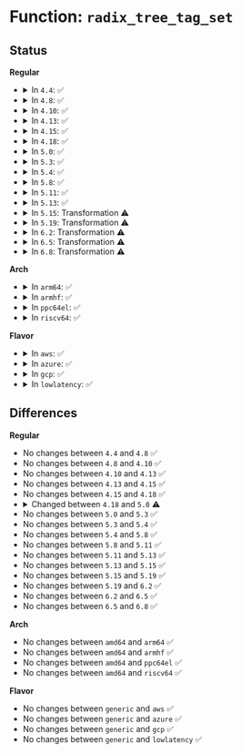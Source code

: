 # Function: <code>radix_tree_tag_set</code>

## Status
<b>Regular</b>
<ul>
<li>
<details>
<summary>In <code>4.4</code>: ✅</summary>

```c
void *radix_tree_tag_set(struct radix_tree_root *root, long unsigned int index, unsigned int tag);
```

**Collision:** Unique Global

**Inline:** No

**Transformation:** False

**Instances:**

```
In lib/radix-tree.c (ffffffff813ee1c0)
Location: lib/radix-tree.c:592
Inline: False
Direct callers:
  - mm/page-writeback.c:__set_page_dirty_nobuffers
  - mm/page-writeback.c:__test_set_page_writeback
  - mm/shmem.c:shmem_add_seals
  - fs/buffer.c:__set_page_dirty
```
**Symbols:**

```
ffffffff813ee1c0-ffffffff813ee24b: radix_tree_tag_set (STB_GLOBAL)
```
</details>
</li>
<li>
<details>
<summary>In <code>4.8</code>: ✅</summary>

```c
void *radix_tree_tag_set(struct radix_tree_root *root, long unsigned int index, unsigned int tag);
```

**Collision:** Unique Global

**Inline:** No

**Transformation:** False

**Instances:**

```
In lib/radix-tree.c (ffffffff81434390)
Location: lib/radix-tree.c:762
Inline: False
Direct callers:
  - mm/page-writeback.c:__test_set_page_writeback
  - mm/shmem.c:shmem_add_seals
  - fs/buffer.c:__set_page_dirty
  - fs/dax.c:dax_pfn_mkwrite
  - fs/dax.c:dax_fault
```
**Symbols:**

```
ffffffff81434390-ffffffff81434478: radix_tree_tag_set (STB_GLOBAL)
```
</details>
</li>
<li>
<details>
<summary>In <code>4.10</code>: ✅</summary>

```c
void *radix_tree_tag_set(struct radix_tree_root *root, long unsigned int index, unsigned int tag);
```

**Collision:** Unique Global

**Inline:** No

**Transformation:** False

**Instances:**

```
In lib/radix-tree.c (ffffffff81450900)
Location: lib/radix-tree.c:1277
Inline: False
Direct callers:
  - mm/page-writeback.c:__test_set_page_writeback
  - mm/shmem.c:shmem_add_seals
  - fs/buffer.c:__set_page_dirty
  - fs/dax.c:dax_pfn_mkwrite
  - fs/dax.c:dax_insert_mapping_entry
```
**Symbols:**

```
ffffffff81450900-ffffffff814509e8: radix_tree_tag_set (STB_GLOBAL)
```
</details>
</li>
<li>
<details>
<summary>In <code>4.13</code>: ✅</summary>

```c
void *radix_tree_tag_set(struct radix_tree_root *root, long unsigned int index, unsigned int tag);
```

**Collision:** Unique Global

**Inline:** No

**Transformation:** False

**Instances:**

```
In lib/radix-tree.c (ffffffff818f0540)
Location: lib/radix-tree.c:1423
Inline: False
Direct callers:
  - mm/page-writeback.c:__test_set_page_writeback
  - mm/shmem.c:shmem_add_seals
  - fs/buffer.c:__set_page_dirty
```
**Symbols:**

```
ffffffff818f0540-ffffffff818f0628: radix_tree_tag_set (STB_GLOBAL)
```
</details>
</li>
<li>
<details>
<summary>In <code>4.15</code>: ✅</summary>

```c
void *radix_tree_tag_set(struct radix_tree_root *root, long unsigned int index, unsigned int tag);
```

**Collision:** Unique Global

**Inline:** No

**Transformation:** False

**Instances:**

```
In lib/radix-tree.c (ffffffff81976990)
Location: lib/radix-tree.c:1421
Inline: False
Direct callers:
  - mm/page-writeback.c:__test_set_page_writeback
  - mm/shmem.c:shmem_add_seals
  - fs/buffer.c:__set_page_dirty
  - fs/dax.c:dax_finish_sync_fault
  - fs/dax.c:dax_insert_mapping_entry
  - drivers/hwspinlock/hwspinlock_core.c:hwspin_lock_free
```
**Symbols:**

```
ffffffff81976990-ffffffff81976a78: radix_tree_tag_set (STB_GLOBAL)
```
</details>
</li>
<li>
<details>
<summary>In <code>4.18</code>: ✅</summary>

```c
void *radix_tree_tag_set(struct radix_tree_root *root, long unsigned int index, unsigned int tag);
```

**Collision:** Unique Global

**Inline:** No

**Transformation:** False

**Instances:**

```
In lib/radix-tree.c (ffffffff819d3140)
Location: lib/radix-tree.c:1422
Inline: False
Direct callers:
  - mm/page-writeback.c:__test_set_page_writeback
  - mm/memfd.c:memfd_fcntl
  - fs/buffer.c:__set_page_dirty
  - fs/dax.c:dax_finish_sync_fault
  - fs/dax.c:dax_insert_mapping_entry
  - drivers/hwspinlock/hwspinlock_core.c:hwspin_lock_free
```
**Symbols:**

```
ffffffff819d3140-ffffffff819d322e: radix_tree_tag_set (STB_GLOBAL)
```
</details>
</li>
<li>
<details>
<summary>In <code>5.0</code>: ✅</summary>

```c
void *radix_tree_tag_set(struct xarray *root, long unsigned int index, unsigned int tag);
```

**Collision:** Unique Global

**Inline:** No

**Transformation:** False

**Instances:**

```
In lib/radix-tree.c (ffffffff81a0cb30)
Location: lib/radix-tree.c:988
Inline: False
Direct callers:
  - drivers/hwspinlock/hwspinlock_core.c:hwspin_lock_free
```
**Symbols:**

```
ffffffff81a0cb30-ffffffff81a0cbda: radix_tree_tag_set (STB_GLOBAL)
```
</details>
</li>
<li>
<details>
<summary>In <code>5.3</code>: ✅</summary>

```c
void *radix_tree_tag_set(struct xarray *root, long unsigned int index, unsigned int tag);
```

**Collision:** Unique Global

**Inline:** No

**Transformation:** False

**Instances:**

```
In lib/radix-tree.c (ffffffff81a7c4c0)
Location: lib/radix-tree.c:975
Inline: False
Direct callers:
  - drivers/hwspinlock/hwspinlock_core.c:hwspin_lock_free
  - drivers/hwspinlock/hwspinlock_core.c:hwspin_lock_register
```
**Symbols:**

```
ffffffff81a7c4c0-ffffffff81a7c554: radix_tree_tag_set (STB_GLOBAL)
```
</details>
</li>
<li>
<details>
<summary>In <code>5.4</code>: ✅</summary>

```c
void *radix_tree_tag_set(struct xarray *root, long unsigned int index, unsigned int tag);
```

**Collision:** Unique Global

**Inline:** No

**Transformation:** False

**Instances:**

```
In lib/radix-tree.c (ffffffff81ab37f0)
Location: lib/radix-tree.c:975
Inline: False
Direct callers:
  - drivers/hwspinlock/hwspinlock_core.c:hwspin_lock_free
  - drivers/hwspinlock/hwspinlock_core.c:hwspin_lock_register
```
**Symbols:**

```
ffffffff81ab37f0-ffffffff81ab3884: radix_tree_tag_set (STB_GLOBAL)
```
</details>
</li>
<li>
<details>
<summary>In <code>5.8</code>: ✅</summary>

```c
void *radix_tree_tag_set(struct xarray *root, long unsigned int index, unsigned int tag);
```

**Collision:** Unique Global

**Inline:** No

**Transformation:** False

**Instances:**

```
In lib/radix-tree.c (ffffffff815ee910)
Location: lib/radix-tree.c:967
Inline: False
Direct callers:
  - drivers/hwspinlock/hwspinlock_core.c:hwspin_lock_free
  - drivers/hwspinlock/hwspinlock_core.c:hwspin_lock_register
```
**Symbols:**

```
ffffffff815ee910-ffffffff815ee9b9: radix_tree_tag_set (STB_GLOBAL)
```
</details>
</li>
<li>
<details>
<summary>In <code>5.11</code>: ✅</summary>

```c
void *radix_tree_tag_set(struct xarray *root, long unsigned int index, unsigned int tag);
```

**Collision:** Unique Global

**Inline:** No

**Transformation:** False

**Instances:**

```
In lib/radix-tree.c (ffffffff81613060)
Location: lib/radix-tree.c:967
Inline: False
Direct callers:
  - drivers/hwspinlock/hwspinlock_core.c:hwspin_lock_free
  - drivers/hwspinlock/hwspinlock_core.c:hwspin_lock_register
```
**Symbols:**

```
ffffffff81613060-ffffffff81613109: radix_tree_tag_set (STB_GLOBAL)
```
</details>
</li>
<li>
<details>
<summary>In <code>5.13</code>: ✅</summary>

```c
void *radix_tree_tag_set(struct xarray *root, long unsigned int index, unsigned int tag);
```

**Collision:** Unique Global

**Inline:** No

**Transformation:** False

**Instances:**

```
In lib/radix-tree.c (ffffffff815f67b0)
Location: lib/radix-tree.c:968
Inline: False
Direct callers:
  - drivers/hwspinlock/hwspinlock_core.c:hwspin_lock_free
  - drivers/hwspinlock/hwspinlock_core.c:hwspin_lock_register
```
**Symbols:**

```
ffffffff815f67b0-ffffffff815f6859: radix_tree_tag_set (STB_GLOBAL)
```
</details>
</li>
<li>
<details>
<summary>In <code>5.15</code>: Transformation ⚠️</summary>

```c
void *radix_tree_tag_set(struct xarray *root, long unsigned int index, unsigned int tag);
```

**Collision:** Unique Global

**Inline:** No

**Transformation:** True

**Instances:**

```
In lib/radix-tree.c (0)
Location: lib/radix-tree.c:968
Inline: False
Direct callers:
  - drivers/hwspinlock/hwspinlock_core.c:hwspin_lock_free
  - drivers/hwspinlock/hwspinlock_core.c:hwspin_lock_register
```
**Symbols:**

```
ffffffff81cdf7bd-ffffffff81cdf853: radix_tree_tag_set.cold (STB_LOCAL)
ffffffff81663c70-ffffffff81663d65: radix_tree_tag_set (STB_GLOBAL)
```
</details>
</li>
<li>
<details>
<summary>In <code>5.19</code>: Transformation ⚠️</summary>

```c
void *radix_tree_tag_set(struct xarray *root, long unsigned int index, unsigned int tag);
```

**Collision:** Unique Global

**Inline:** No

**Transformation:** True

**Instances:**

```
In lib/radix-tree.c (0)
Location: lib/radix-tree.c:968
Inline: False
Direct callers:
  - drivers/hwspinlock/hwspinlock_core.c:hwspin_lock_free
  - drivers/hwspinlock/hwspinlock_core.c:hwspin_lock_register
```
**Symbols:**

```
ffffffff81ea5f5d-ffffffff81ea5ff3: radix_tree_tag_set.cold (STB_LOCAL)
ffffffff8177de80-ffffffff8177df7c: radix_tree_tag_set (STB_GLOBAL)
```
</details>
</li>
<li>
<details>
<summary>In <code>6.2</code>: Transformation ⚠️</summary>

```c
void *radix_tree_tag_set(struct xarray *root, long unsigned int index, unsigned int tag);
```

**Collision:** Unique Global

**Inline:** No

**Transformation:** True

**Instances:**

```
In lib/radix-tree.c (0)
Location: lib/radix-tree.c:968
Inline: False
Direct callers:
  - drivers/hwspinlock/hwspinlock_core.c:hwspin_lock_free
  - drivers/hwspinlock/hwspinlock_core.c:hwspin_lock_register
```
**Symbols:**

```
ffffffff820b78da-ffffffff820b7970: radix_tree_tag_set.cold (STB_LOCAL)
ffffffff8203aa10-ffffffff8203ab0c: radix_tree_tag_set (STB_GLOBAL)
```
</details>
</li>
<li>
<details>
<summary>In <code>6.5</code>: Transformation ⚠️</summary>

```c
void *radix_tree_tag_set(struct xarray *root, long unsigned int index, unsigned int tag);
```

**Collision:** Unique Global

**Inline:** No

**Transformation:** True

**Instances:**

```
In lib/radix-tree.c (0)
Location: lib/radix-tree.c:967
Inline: False
Direct callers:
  - drivers/hwspinlock/hwspinlock_core.c:hwspin_lock_free
  - drivers/hwspinlock/hwspinlock_core.c:hwspin_lock_register
```
**Symbols:**

```
ffffffff82138d37-ffffffff82138dde: radix_tree_tag_set.cold (STB_LOCAL)
ffffffff820b8e80-ffffffff820b8fe2: radix_tree_tag_set (STB_GLOBAL)
```
</details>
</li>
<li>
<details>
<summary>In <code>6.8</code>: Transformation ⚠️</summary>

```c
void *radix_tree_tag_set(struct xarray *root, long unsigned int index, unsigned int tag);
```

**Collision:** Unique Global

**Inline:** No

**Transformation:** True

**Instances:**

```
In lib/radix-tree.c (0)
Location: lib/radix-tree.c:967
Inline: False
Direct callers:
  - drivers/hwspinlock/hwspinlock_core.c:hwspin_lock_free
  - drivers/hwspinlock/hwspinlock_core.c:hwspin_lock_register
```
**Symbols:**

```
ffffffff8221aadc-ffffffff8221ab83: radix_tree_tag_set.cold (STB_LOCAL)
ffffffff82193790-ffffffff821938f2: radix_tree_tag_set (STB_GLOBAL)
```
</details>
</li>
</ul>
<b>Arch</b>
<ul>
<li>
<details>
<summary>In <code>arm64</code>: ✅</summary>

```c
void *radix_tree_tag_set(struct xarray *root, long unsigned int index, unsigned int tag);
```

**Collision:** Unique Global

**Inline:** No

**Transformation:** False

**Instances:**

```
In lib/radix-tree.c (ffff800010d8d490)
Location: lib/radix-tree.c:975
Inline: False
Direct callers:
  - drivers/hwspinlock/hwspinlock_core.c:hwspin_lock_free
  - drivers/hwspinlock/hwspinlock_core.c:hwspin_lock_register
```
**Symbols:**

```
ffff800010d8d490-ffff800010d8d548: radix_tree_tag_set (STB_GLOBAL)
```
</details>
</li>
<li>
<details>
<summary>In <code>armhf</code>: ✅</summary>

```c
void *radix_tree_tag_set(struct xarray *root, long unsigned int index, unsigned int tag);
```

**Collision:** Unique Global

**Inline:** No

**Transformation:** False

**Instances:**

```
In lib/radix-tree.c (c0e87980)
Location: lib/radix-tree.c:975
Inline: False
Direct callers:
  - drivers/hwspinlock/hwspinlock_core.c:hwspin_lock_free
  - drivers/hwspinlock/hwspinlock_core.c:hwspin_lock_register
```
**Symbols:**

```
c0e87980-c0e87a48: radix_tree_tag_set (STB_GLOBAL)
```
</details>
</li>
<li>
<details>
<summary>In <code>ppc64el</code>: ✅</summary>

```c
void *radix_tree_tag_set(struct xarray *root, long unsigned int index, unsigned int tag);
```

**Collision:** Unique Global

**Inline:** No

**Transformation:** False

**Instances:**

```
In lib/radix-tree.c (c000000000ecf960)
Location: lib/radix-tree.c:975
Inline: False
Direct callers:
  - drivers/hwspinlock/hwspinlock_core.c:hwspin_lock_free
```
**Symbols:**

```
c000000000ecf960-c000000000ecfa4c: radix_tree_tag_set (STB_GLOBAL)
```
</details>
</li>
<li>
<details>
<summary>In <code>riscv64</code>: ✅</summary>

```c
void *radix_tree_tag_set(struct xarray *root, long unsigned int index, unsigned int tag);
```

**Collision:** Unique Global

**Inline:** No

**Transformation:** False

**Instances:**

```
In lib/radix-tree.c (ffffffe0008b674c)
Location: lib/radix-tree.c:975
Inline: False
Direct callers:
  - drivers/hwspinlock/hwspinlock_core.c:hwspin_lock_free
```
**Symbols:**

```
ffffffe0008b674c-ffffffe0008b67f4: radix_tree_tag_set (STB_GLOBAL)
```
</details>
</li>
</ul>
<b>Flavor</b>
<ul>
<li>
<details>
<summary>In <code>aws</code>: ✅</summary>

```c
void *radix_tree_tag_set(struct xarray *root, long unsigned int index, unsigned int tag);
```

**Collision:** Unique Global

**Inline:** No

**Transformation:** False

**Instances:**

```
In lib/radix-tree.c (ffffffff81a52640)
Location: lib/radix-tree.c:975
Inline: False
Direct callers:
  - drivers/hwspinlock/hwspinlock_core.c:hwspin_lock_free
  - drivers/hwspinlock/hwspinlock_core.c:hwspin_lock_register
```
**Symbols:**

```
ffffffff81a52640-ffffffff81a526d4: radix_tree_tag_set (STB_GLOBAL)
```
</details>
</li>
<li>
<details>
<summary>In <code>azure</code>: ✅</summary>

```c
void *radix_tree_tag_set(struct xarray *root, long unsigned int index, unsigned int tag);
```

**Collision:** Unique Global

**Inline:** No

**Transformation:** False

**Instances:**

```
In lib/radix-tree.c (ffffffff81a0f740)
Location: lib/radix-tree.c:975
Inline: False
Direct callers:
  - drivers/hwspinlock/hwspinlock_core.c:hwspin_lock_free
  - drivers/hwspinlock/hwspinlock_core.c:hwspin_lock_register
```
**Symbols:**

```
ffffffff81a0f740-ffffffff81a0f7d4: radix_tree_tag_set (STB_GLOBAL)
```
</details>
</li>
<li>
<details>
<summary>In <code>gcp</code>: ✅</summary>

```c
void *radix_tree_tag_set(struct xarray *root, long unsigned int index, unsigned int tag);
```

**Collision:** Unique Global

**Inline:** No

**Transformation:** False

**Instances:**

```
In lib/radix-tree.c (ffffffff81abea30)
Location: lib/radix-tree.c:975
Inline: False
Direct callers:
  - drivers/hwspinlock/hwspinlock_core.c:hwspin_lock_free
  - drivers/hwspinlock/hwspinlock_core.c:hwspin_lock_register
```
**Symbols:**

```
ffffffff81abea30-ffffffff81abeac4: radix_tree_tag_set (STB_GLOBAL)
```
</details>
</li>
<li>
<details>
<summary>In <code>lowlatency</code>: ✅</summary>

```c
void *radix_tree_tag_set(struct xarray *root, long unsigned int index, unsigned int tag);
```

**Collision:** Unique Global

**Inline:** No

**Transformation:** False

**Instances:**

```
In lib/radix-tree.c (ffffffff81acaef0)
Location: lib/radix-tree.c:975
Inline: False
Direct callers:
  - drivers/hwspinlock/hwspinlock_core.c:hwspin_lock_free
  - drivers/hwspinlock/hwspinlock_core.c:hwspin_lock_register
```
**Symbols:**

```
ffffffff81acaef0-ffffffff81acaf84: radix_tree_tag_set (STB_GLOBAL)
```
</details>
</li>
</ul>

## Differences
<b>Regular</b>
<ul>
<li>
No changes between <code>4.4</code> and <code>4.8</code> ✅
</li>
<li>
No changes between <code>4.8</code> and <code>4.10</code> ✅
</li>
<li>
No changes between <code>4.10</code> and <code>4.13</code> ✅
</li>
<li>
No changes between <code>4.13</code> and <code>4.15</code> ✅
</li>
<li>
No changes between <code>4.15</code> and <code>4.18</code> ✅
</li>
<li>
<details>
<summary>Changed between <code>4.18</code> and <code>5.0</code> ⚠️</summary>
<ul>
<li>
<b>Param type changed. </b>
<code>struct radix_tree_root *root</code> ➡️ <code>struct xarray *root</code>
</li>
</ul>
</details>
</li>
<li>
No changes between <code>5.0</code> and <code>5.3</code> ✅
</li>
<li>
No changes between <code>5.3</code> and <code>5.4</code> ✅
</li>
<li>
No changes between <code>5.4</code> and <code>5.8</code> ✅
</li>
<li>
No changes between <code>5.8</code> and <code>5.11</code> ✅
</li>
<li>
No changes between <code>5.11</code> and <code>5.13</code> ✅
</li>
<li>
No changes between <code>5.13</code> and <code>5.15</code> ✅
</li>
<li>
No changes between <code>5.15</code> and <code>5.19</code> ✅
</li>
<li>
No changes between <code>5.19</code> and <code>6.2</code> ✅
</li>
<li>
No changes between <code>6.2</code> and <code>6.5</code> ✅
</li>
<li>
No changes between <code>6.5</code> and <code>6.8</code> ✅
</li>
</ul>
<b>Arch</b>
<ul>
<li>
No changes between <code>amd64</code> and <code>arm64</code> ✅
</li>
<li>
No changes between <code>amd64</code> and <code>armhf</code> ✅
</li>
<li>
No changes between <code>amd64</code> and <code>ppc64el</code> ✅
</li>
<li>
No changes between <code>amd64</code> and <code>riscv64</code> ✅
</li>
</ul>
<b>Flavor</b>
<ul>
<li>
No changes between <code>generic</code> and <code>aws</code> ✅
</li>
<li>
No changes between <code>generic</code> and <code>azure</code> ✅
</li>
<li>
No changes between <code>generic</code> and <code>gcp</code> ✅
</li>
<li>
No changes between <code>generic</code> and <code>lowlatency</code> ✅
</li>
</ul>
